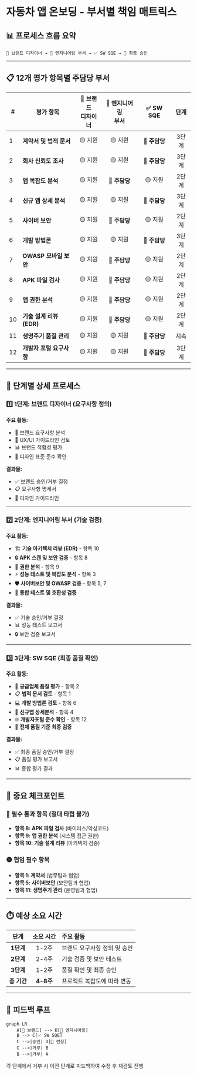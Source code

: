 # 자동차 앱 온보딩 - 부서별 책임 매트릭스

## 📊 프로세스 흐름 요약
```
🎨 브랜드 디자이너 → 🔧 엔지니어링 부서 → ✅ SW SQE → 🚀 최종 승인
```

---

## 📋 12개 평가 항목별 주담당 부서

| # | 평가 항목 | 🎨 브랜드<br/>디자이너 | 🔧 엔지니어링<br/>부서 | ✅ SW SQE | 단계 |
|---|---------|:---:|:---:|:---:|:---:|
| 1 | **계약서 및 법적 문서** | 🟡 지원 | 🟡 지원 | 🔴 **주담당** | 3단계 |
| 2 | **회사 신뢰도 조사** | 🟡 지원 | 🟡 지원 | 🔴 **주담당** | 3단계 |
| 3 | **앱 복잡도 분석** | 🟡 지원 | 🔴 **주담당** | 🟡 지원 | 2단계 |
| 4 | **신규 앱 상세 분석** | 🟡 지원 | 🟡 지원 | 🔴 **주담당** | 3단계 |
| 5 | **사이버 보안** | 🟡 지원 | 🔴 **주담당** | 🟡 지원 | 2단계 |
| 6 | **개발 방법론** | 🟡 지원 | 🟡 지원 | 🔴 **주담당** | 3단계 |
| 7 | **OWASP 모바일 보안** | 🟡 지원 | 🔴 **주담당** | 🟡 지원 | 2단계 |
| 8 | **APK 파일 검사** | 🟡 지원 | 🔴 **주담당** | 🟡 지원 | 2단계 |
| 9 | **앱 권한 분석** | 🟡 지원 | 🔴 **주담당** | 🟡 지원 | 2단계 |
| 10 | **기술 설계 리뷰 (EDR)** | 🟡 지원 | 🔴 **주담당** | 🟡 지원 | 2단계 |
| 11 | **생명주기 품질 관리** | 🟡 지원 | 🟡 지원 | 🔴 **주담당** | 지속 |
| 12 | **개발자 포털 요구사항** | 🟡 지원 | 🟡 지원 | 🔴 **주담당** | 3단계 |

---

## 🔄 단계별 상세 프로세스

### 1️⃣ 1단계: 브랜드 디자이너 (요구사항 정의)
**주요 활동:**
- 📝 브랜드 요구사항 분석
- 🎯 UX/UI 가이드라인 검토
- 📊 브랜드 적합성 평가
- 🎨 디자인 표준 준수 확인

**결과물:**
- ✅ 브랜드 승인/거부 결정
- 📋 요구사항 명세서
- 🎨 디자인 가이드라인

---

### 2️⃣ 2단계: 엔지니어링 부서 (기술 검증)
**주요 활동:**
- 🏗️ **기술 아키텍처 리뷰 (EDR)** - 항목 10
- 🔒 **APK 스캔 및 보안 검증** - 항목 8
- 🔐 **권한 분석** - 항목 9
- ⚡ **성능 테스트 및 복잡도 분석** - 항목 3
- 🛡️ **사이버보안 및 OWASP 검증** - 항목 5, 7
- 🔗 **통합 테스트 및 호환성 검증**

**결과물:**
- ✅ 기술 승인/거부 결정
- 📊 성능 테스트 보고서
- 🔒 보안 검증 보고서

---

### 3️⃣ 3단계: SW SQE (최종 품질 확인)
**주요 활동:**
- 🏢 **공급업체 품질 평가** - 항목 2
- 📋 **법적 문서 검토** - 항목 1
- 💻 **개발 방법론 검토** - 항목 6
- 📱 **신규앱 상세분석** - 항목 4
- 🌐 **개발자포털 준수 확인** - 항목 12
- 🎯 **전체 품질 기준 최종 검증**

**결과물:**
- ✅ 최종 품질 승인/거부 결정
- 📋 품질 평가 보고서
- 📊 종합 평가 결과

---

## 🚨 중요 체크포인트

### 🔴 필수 통과 항목 (절대 타협 불가)
- **항목 8: APK 파일 검사** (바이러스/악성코드)
- **항목 9: 앱 권한 분석** (시스템 접근 권한)
- **항목 10: 기술 설계 리뷰** (아키텍처 검증)

### 🟡 협업 필수 항목
- **항목 1: 계약서** (법무팀과 협업)
- **항목 5: 사이버보안** (보안팀과 협업)
- **항목 11: 생명주기 관리** (운영팀과 협업)

---

## ⏱️ 예상 소요 시간

| 단계 | 소요 시간 | 주요 활동 |
|:---:|:---:|:---|
| **1단계** | 1-2주 | 브랜드 요구사항 정의 및 승인 |
| **2단계** | 2-4주 | 기술 검증 및 보안 테스트 |
| **3단계** | 1-2주 | 품질 확인 및 최종 승인 |
| **총 기간** | **4-8주** | 프로젝트 복잡도에 따라 변동 |

---

## 🔄 피드백 루프

```mermaid
graph LR
    A[🎨 브랜드] --> B[🔧 엔지니어링]
    B --> C[✅ SW SQE]
    C -->|승인| D[🚀 런칭]
    C -->|거부| B
    B -->|거부| A
```

각 단계에서 거부 시 이전 단계로 피드백하여 수정 후 재검토 진행
